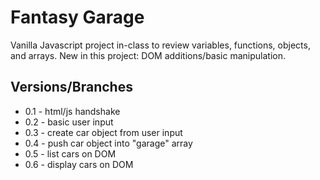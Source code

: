Fantasy Garage
==============

Vanilla Javascript project in-class to review variables, functions, objects, and arrays. New in this project: DOM additions/basic manipulation.

Versions/Branches
------------
* 0.1 - html/js handshake
* 0.2 - basic user input
* 0.3 - create car object from user input
* 0.4 - push car object into "garage" array
* 0.5 - list cars on DOM
* 0.6 - display cars on DOM
